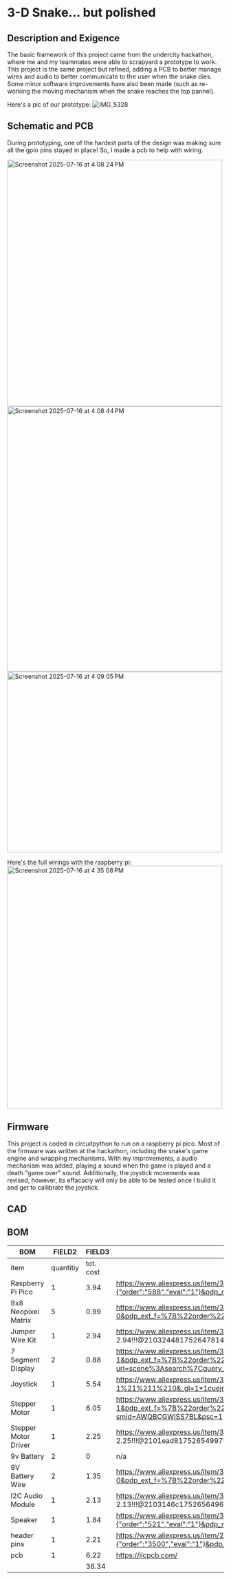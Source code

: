 # 3-D Snake... but polished


## Description and Exigence

The basic framework of this project came from the undercity hackathon, where me and my teammates were able to scrapyard a prototype to work. This project is the same project but refined, adding a PCB to better manage wires and audio to better communicate to the user when the snake dies. Some minor software improvements have also been made (such as re-working the moving mechanism when the snake reaches the top pannel). 

Here's a pic of our prototype:
![IMG_5328](https://github.com/user-attachments/assets/f38b1276-57ad-4c49-a899-73a823bae593)


## Schematic and PCB

During prototyping, one of the hardest parts of the design was making sure all the gpio pins stayed in place! So, I made a pcb to help with wiring. 

<img width="500" height="573" alt="Screenshot 2025-07-16 at 4 08 24 PM" src="https://github.com/user-attachments/assets/8e604619-3b86-4e49-b289-991c301e1c87" />

<img width="500" height="617" alt="Screenshot 2025-07-16 at 4 08 44 PM" src="https://github.com/user-attachments/assets/9b5f5f1f-e551-4443-a649-25884fae1b33" />


<img width="500" height="420" alt="Screenshot 2025-07-16 at 4 09 05 PM" src="https://github.com/user-attachments/assets/aa128006-a42d-425d-9ec1-5804bb26757a" />


Here's the full wirings with the raspberry pi:
<img width="500" height="565" alt="Screenshot 2025-07-16 at 4 35 08 PM" src="https://github.com/user-attachments/assets/20c4acb2-331b-4110-9940-eb0f55616083" />




## Firmware

This project is coded in circuitpython to run on a raspberry pi pico. Most of the firmware was written at the hackathon, including the snake's game engine and wrapping mechanisms. With my improvements, a audio mechanism was added, playing a sound when the game is played and a death "game over" sound. Additionally, the joystick movements was revised, however, its effacaciy will only be able to be tested once I build it and get to callibrate the joystick.

## CAD

<tbd>

## BOM

|BOM                 |FIELD2   |FIELD3   |FIELD4                                                                                                                                                                                                                                                                                                                                                                                                                                                                                                                                                                                     |
|--------------------|---------|---------|-------------------------------------------------------------------------------------------------------------------------------------------------------------------------------------------------------------------------------------------------------------------------------------------------------------------------------------------------------------------------------------------------------------------------------------------------------------------------------------------------------------------------------------------------------------------------------------------|
|item                |quantitiy|tot. cost|                                                                                                                                                                                                                                                                                                                                                                                                                                                                                                                                                                                           |
|Raspberry Pi Pico   |1        |3.94     |https://www.aliexpress.us/item/3256805901509044.html?spm=a2g0o.productlist.main.4.dbd8ce49Pw7vDJ&aem_p4p_detail=202507160215394922763879841710000065438&algo_pvid=166d0d05-e104-4c77-8e09-4d1850dd867c&algo_exp_id=166d0d05-e104-4c77-8e09-4d1850dd867c-3&pdp_ext_f={"order":"588","eval":"1"}&pdp_npi=4@dis!USD!3.94!0.99!!!28.12!7.05!@2103245417526573392084861e1d15!12000044713099471!sea!US!6423725769!ABX&curPageLogUid=9vH35S108aDJ&utparam-url=scene:search&#124;query_from:&search_p4p_id=202507160215394922763879841710000065438_1                                                    |
|8x8 Neopixel Matrix |5        |0.99     |https://www.aliexpress.us/item/3256806907950230.html?spm=a2g0o.productlist.main.1.2bbc5ce5pLgTVv&aem_p4p_detail=202507151754542105286846737200000740401&algo_pvid=230e7d87-c7e6-4e0c-8734-1b0156b671e8&algo_exp_id=230e7d87-c7e6-4e0c-8734-1b0156b671e8-0&pdp_ext_f=%7B%22order%22%3A%2225%22%2C%22eval%22%3A%221%22%7D&pdp_npi=4%40dis%21USD%212.42%210.99%21%21%2117.26%217.08%21%402103209b17526272944055213e0d20%2112000039383600775%21sea%21US%210%21ABX&curPageLogUid=1N7nF0o4iUD7&utparam-url=scene%3Asearch%7Cquery_from%3A&search_p4p_id=202507151754542105286846737200000740401_1|
|Jumper Wire Kit     |1        |2.94     |https://www.aliexpress.us/item/3256801814340687.html?spm=a2g0o.cart.0.0.18e038daN3o7c6&mp=1&pdp_npi=5@dis!USD!USD 3.11!USD 2.94!!USD 2.94!!!@2103244817526478142373005ef927!12000018371624182!ct!US!6423725769!!1!0&_gl=1*1n0i64z*_gcl_au*MTk0MzAyNDY5MC4xNzUyNjI3MjM2*_ga*MTc1NDE4NzMwOC4xNzUyNjI3MjM3*_ga_VED1YSGNC7*czE3NTI2NDcxMjIkbzMkZzEkdDE3NTI2NDc4MzAkajE2JGwwJGgw&gatewayAdapt=glo2usa                                                                                                                                                                                           |
|7 Segment Display   |2        |0.88     |https://www.aliexpress.us/item/3256806851785862.html?spm=a2g0o.productlist.main.2.76ae5146QPECX9&algo_pvid=e750615b-f244-471b-bc4a-14b7c0dba0d7&algo_exp_id=e750615b-f244-471b-bc4a-14b7c0dba0d7-1&pdp_ext_f=%7B%22order%22%3A%221740%22%2C%22eval%22%3A%221%22%2C%22orig_sl_item_id%22%3A%221005007038100614%22%2C%22orig_item_id%22%3A%221005008653444674%22%7D&pdp_npi=4%40dis%21USD%211.97%210.89%21%21%2114.02%216.31%21%402101c80217526280440434429ebc72%2112000039179020865%21sea%21US%210%21ABX&curPageLogUid=seevTTpQwIjR&utparam-url=scene%3Asearch%7Cquery_from%3A              |
|Joystick            |1        |5.54     |https://www.aliexpress.us/item/3256807375670744.html?spm=a2g0o.productlist.0.0.4dcf732baWaYuF&mp=1&pdp_npi=5%40dis%21USD%21USD%205.55%21USD%200.99%21%21USD%200.99%21%21%21%402103246617526296646986725ef22f%2112000041302774772%21ct%21US%21-1%21%211%210&_gl=1*1cuejm7*_gcl_au*Nzg2NzU0ODQ1LjE3NTI2MjcyOTg.*_ga*MTI2NzgwMDk2Ny4xNzUyNjI3NzUy*_ga_VED1YSGNC7*czE3NTI2Mjc3NTIkbzEkZzEkdDE3NTI2Mjk2NjQkajYkbDAkaDA.&gatewayAdapt=glo2usa                                                                                                                                                    |
|Stepper Motor       |1        |6.05     |https://www.aliexpress.us/item/3256802068491329.html?spm=a2g0o.productlist.main.2.5c6722b96U4iYb&algo_pvid=ff7cea5a-0fa2-4fb9-84df-aa9c87232c42&algo_exp_id=ff7cea5a-0fa2-4fb9-84df-aa9c87232c42-1&pdp_ext_f=%7B%22order%22%3A%2294%22%2C%22eval%22%3A%221%22%7D&pdp_npi=4%40dis%21USD%2117.73%210.99%21%21%2117.73%210.99%21%402101c59517526291617727360eec60%2112000030753573944%21sea%21US%210%21ABX&curPageLogUid=7Ex5kMtxOTSK&utparam-url=scene%3Asearch%7Cquery_from%3A         https://www.amazon.com/gp/product/B00PNEQKC0/ref=ewc_pr_img_3?smid=AWQBCGWISS7BL&psc=1               |
|Stepper Motor Driver|1        |2.25     |https://www.aliexpress.us/item/3256809082535036.html?spm=a2g0o.cart.0.0.4f6638da3vPkLG&mp=1&pdp_npi=5@dis!USD!USD 4.50!USD 2.25!!USD 2.25!!!@2101ead817526549979955339eefa0!12000048551339904!ct!US!6423725769!!1!0&_gl=1*1jo1tpj*_gcl_au*MTk0MzAyNDY5MC4xNzUyNjI3MjM2*_ga*MTc1NDE4NzMwOC4xNzUyNjI3MjM3*_ga_VED1YSGNC7*czE3NTI2NTMwNjIkbzQkZzEkdDE3NTI2NTQ5OTgkajU5JGwwJGgw&gatewayAdapt=glo2usa                                                                                                                                                                                           |
|9v Battery          |2        |0        |n/a                                                                                                                                                                                                                                                                                                                                                                                                                                                                                                                                                                                        |
|9V Battery Wire     |2        |1.35     |https://www.aliexpress.us/item/3256806021864359.html?spm=a2g0o.productlist.main.1.3cdc63faZErZgJ&algo_pvid=79f0a5c4-7072-47e4-94d5-bd7585c02c02&algo_exp_id=79f0a5c4-7072-47e4-94d5-bd7585c02c02-0&pdp_ext_f=%7B%22order%22%3A%22872%22%2C%22eval%22%3A%221%22%7D&pdp_npi=4%40dis%21USD%211.39%210.99%21%21%219.90%217.01%21%402103244817526291003078319ef997%2112000036283911965%21sea%21US%210%21ABX&curPageLogUid=NyxoG5DCxoBX&utparam-url=scene%3Asearch%7Cquery_from%3A                                                                                                               |
|I2C Audio Module    |1        |2.13     |https://www.aliexpress.us/item/3256807442706139.html?spm=a2g0o.cart.0.0.337d38daaIdRcX&mp=1&pdp_npi=5@dis!USD!USD 2.18!USD 2.13!!USD 2.13!!!@2103146c17526564969422213ebb51!12000041565703118!ct!US!6423725769!!1!0&_gl=1*zdge7z*_gcl_au*MTk0MzAyNDY5MC4xNzUyNjI3MjM2*_ga*MTc1NDE4NzMwOC4xNzUyNjI3MjM3*_ga_VED1YSGNC7*czE3NTI2NTMwNjIkbzQkZzEkdDE3NTI2NTY0ODMkajU4JGwwJGgw&gatewayAdapt=glo2usa                                                                                                                                                                                            |
|Speaker             |1        |1.84     |https://www.aliexpress.us/item/3256805513567413.html?spm=a2g0o.productlist.main.2.62921545em6tZ4&algo_pvid=6fd662af-376f-43c8-b7bc-04e676755f85&algo_exp_id=6fd662af-376f-43c8-b7bc-04e676755f85-1&pdp_ext_f={"order":"521","eval":"1"}&pdp_npi=4@dis!USD!1.91!0.99!!!13.62!7.02!@2103247417526569339281477efc58!12000044410928207!sea!US!6423725769!ABX&curPageLogUid=dsVUW3rp1g8F&utparam-url=scene:search&#124;query_from:                                                                                                                                                                   |
|header pins         |1        |2.21     |https://www.aliexpress.us/item/2255800687544049.html?spm=a2g0o.productlist.main.3.33dd552fLOHpHk&algo_pvid=4a50cbd5-7957-4d16-a3ac-91a9c1a7af24&algo_exp_id=4a50cbd5-7957-4d16-a3ac-91a9c1a7af24-2&pdp_ext_f={"order":"3500","eval":"1"}&pdp_npi=4@dis!USD!2.21!0.99!!!2.21!0.99!@2101e07217526574650792034e0f2b!10000010058190554!sea!US!6423725769!ABX&curPageLogUid=oeRbzI77IVV5&utparam-url=scene:search&#124;query_from:                                                                                                                                                                   |
|pcb                 |1        |6.22     |https://jlcpcb.com/                                                                                                                                                                                                                                                                                                                                                                                                                                                                                                                                                                        |
|                    |         |36.34    |                                                                                                                                                                                                                                                                                                                                                                                                                                                                                                                                                                                           |




